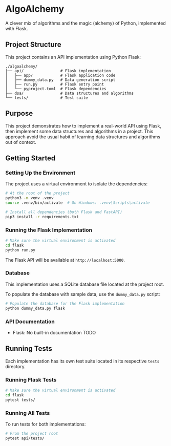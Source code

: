 # AlgoAlchemy

A clever mix of algorithms and the magic (alchemy) of Python, implemented with Flask.

## Project Structure

This project contains an API implementation using Python Flask:

```
./algoalchemy/
├── api/                # Flask implementation
│   ├── app/            # Flask application code
│   ├── dummy_data.py   # Data generation script
│   ├── run.py          # Flask entry point
│   └── pyproject.toml  # Flask dependencies
├── dsa/                # Data structures and algorithms
└── tests/              # Test suite
```

## Purpose

This project demonstrates how to implement a real-world API using Flask, then implement some data structures and algorithms in a project.
This approach avoid the usual habit of learning data structures and algorithms out of context.

## Getting Started

### Setting Up the Environment

The project uses a virtual environment to isolate the dependencies:

```bash
# At the root of the project
python3 -m venv .venv
source .venv/bin/activate  # On Windows: .venv\Scripts\activate

# Install all dependencies (both Flask and FastAPI)
pip3 install -r requirements.txt
```

### Running the Flask Implementation

```bash
# Make sure the virtual environment is activated
cd flask
python run.py
```

The Flask API will be available at `http://localhost:5000`.

### Database

This implementation uses a SQLite database file located at the project root.

To populate the database with sample data, use the `dummy_data.py` script:

```bash
# Populate the database for the Flask implementation
python dummy_data.py flask

```

### API Documentation

- Flask: No built-in documentation
  TODO

## Running Tests

Each implementation has its own test suite located in its respective `tests` directory.

### Running Flask Tests

```bash
# Make sure the virtual environment is activated
cd flask
pytest tests/
```

### Running All Tests

To run tests for both implementations:

```bash
# From the project root
pytest api/tests/
```
